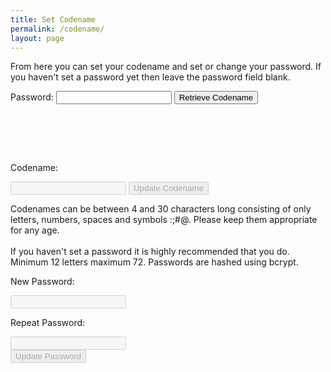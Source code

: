 ```yaml
---
title: Set Codename
permalink: /codename/
layout: page
---
```


From here you can set your codename and set or change your password.  If you haven't set a password yet then leave the password field blank.

Password: <input type="password" id="existingpw" name="existingpw">
<button id="getCodename">Retrieve Codename</button>
<p id="retrievestatus"> </p> <br/>

<br><br>

<p id="codenametext" >Codename: </p><input type="text" id="codenamebox" name="codenamebox" disabled=true> <button id="setCodename" disabled=true>Update Codename</button>
<p id="setcodenamestatus" > </p>
Codenames can be between 4 and 30 characters long consisting of only letters, numbers, spaces and symbols :;#@.  Please keep them appropriate for any age.<br><br>
If you haven't set a password it is highly recommended that you do.  Minimum 12 letters maximum 72.  Passwords are hashed using bcrypt.
<p>New Password:</p><input type="password" id="newpw1" name="newpw1" disabled=true><br>
<p>Repeat Password:</p><input type="password" id="newpw2" name="newpw2" disabled=true><br>
<button id="setPassword" disabled=true>Update Password</button>
<p id="setpwstatus"> </p><br><br>

<input type="hidden" id="salt" value="" />
<input type="hidden" id="hash" value="" />
<input type="hidden" id="newhash" value="" />

<script src="https://unpkg.com/mqtt/dist/mqtt.min.js"></script>
<script src="/assets/js/bcrypt.min.js"></script>

<script>
  const searchParams = new URLSearchParams(window.location.search);
  if (!searchParams.has("token_id")) {
    document.getElementById("codenametext").innerHTML="No token ID";
    tokenId="00000000000000000000";
  } else {
    var tokenId=searchParams.get("token_id");
  }
  var clientId="web_" + Math.random().toString(16).substr(2, 8);
  host="wss://scores.gen.polyb.io:8002/mqtt";
  options = {
    keepalive: 60,
    clientId: clientId,
    protocolId: "MQTT",
    protocolVersion: 4,
    clean: true,
    reconnectPeriod: 1000,
    connectTimeout: 30 * 1000
  };
  var mqttclient=mqtt.connect(host,options);
  mqttclient.on("error",(err) => {
    mqttclient.end();
    return;
  });
  mqttclient.on("connect", () => {
    mqttclient.subscribe(`/app/to/${clientId}/name`, {qos: 0});
    mqttclient.subscribe(`/app/to/${clientId}/newname`, {qos: 0});
    mqttclient.subscribe(`/app/to/${clientId}/salt`, {qos: 0});
    mqttclient.subscribe(`/app/to/${clientId}/passwordchanged`, {qos: 0});
    mqttclient.subscribe(`/app/to/${clientId}/error`, {qos: 0});
    mqttclient.publish(`/app/from/${clientId}/saltquery`,`${tokenId}`, {qos: 0, retain: false});
    return;
  });
  mqttclient.on("message", (topic, message, packet) => {
    console.log(`message topic: ${topic}`);
    console.log(`message content: ${message}`);
    topicsalt=`/app/to/${clientId}/salt`;
    topicname=`/app/to/${clientId}/name`;
    topicnewname=`/app/to/${clientId}/newname`;
    topicpasswordchanged=`/app/to/${clientId}/passwordchanged`;
    topicerror=`/app/to/${clientId}/error`;
    if (topic == topicsalt) {
      document.getElementById("salt").value=message;
    }
    if (topic == topicname) {
      console.log("Running mqtt name received");
      console.log(`topic: ${topic}  matched: ${topicname}`);
      document.getElementById("retrievestatus").innerHTML="Completed.";
      document.getElementById("codenamebox").value=message;
      document.getElementById("codenamebox").disabled=false;
      document.getElementById("existingpw").disabled=true;
      document.getElementById("existingpw").value="";
      document.getElementById("getCodename").disabled=true;
      document.getElementById("setCodename").disabled=false;
      document.getElementById("setPassword").disabled=false;
      document.getElementById("newpw1").disabled=false;
      document.getElementById("newpw2").disabled=false;
    }
    if (topic == topicnewname) {
      console.log("Running mqtt newname received");
      console.log(`topic: ${topic}  matched: ${topicnewname}`);
      document.getElementById("setcodenamestatus").innerHTML="Updated.";
    }
    if (topic == topicpasswordchanged) {
      console.log("Running mqtt passwordchanged received");
      console.log(`topic: ${topic}  matched: ${topicpasswordchanged}`);
      document.getElementById("setpwstatus").innerHTML="Updated.";
      document.getElementById("newpw1").value="";
      document.getElementById("newpw2").value="";
      document.getElementById("hash").value=document.getElementById("newhash").value
    }
    if (topic == topicerror) {
      console.log("Running mqtt error received");
      console.log(`topic: ${topic}  matched: ${topicerror}`);
      document.getElementById("retrievestatus").innerHTML=message;
    }
    return;
  });

  
getCodename.addEventListener("click", async () => {
  password=document.getElementById("existingpw").value;
  if (password) {
    if (password.length<12) {
      document.getElementById("retrievestatus").innerHTML="Password invalid";
      return;
    }
    if (password.length>72) {
      document.getElementById("retrievestatus").innerHTML="Password invalid";
      return;
    }    
  } else {
    password="PolyGenNewUser";
  }
  let bcrypt = dcodeIO.bcrypt;
  document.getElementById("retrievestatus").innerHTML="Hashing...";
  salt=document.getElementById("salt").value;
  hash=bcrypt.hashSync(password, salt);
  document.getElementById("hash").value=hash;
  password="";
  document.getElementById("retrievestatus").innerHTML="Checking...";
  mqttclient.publish(`/app/from/${clientId}/namequery`,`${tokenId},${hash}`, {qos: 0, retain: false});
  return;
});

setCodename.addEventListener("click", async () => {
  newCodename=document.getElementById("codenamebox").value;
  if (newCodename) {
    if (newCodename.length<4) {
      document.getElementById("setcodenamestatus").innerHTML="Invalid codename. Must be at least 4 characters long.";
      return;
    }
    if (newCodename.length>30) {
      document.getElementById("setcodenamestatus").innerHTML="Invalid codename. Must be no longer than 30 characters long.";
      return;
    }
  } else {
    document.getElementById("setcodenamestatus").innerHTML="Invalid codename. Must be at least 4 characters long.";
    return;
  }
    
  let regex = /[A-Za-z0-9 #:;()@]+$/i;
  if (!regex.test(newCodename)) {
    document.getElementById("setcodenamestatus").innerHTML="Invalid codename. Only numbers, letters, spaces and symbols #:;()@ are accepted.";
    return;
  }
  hash=document.getElementById("hash").value;
  mqttclient.publish(`/app/from/${clientId}/nameset`,`${tokenId},${hash},${newCodename}`, {qos: 0, retain: false});
  document.getElementById("setcodenamestatus").innerHTML="Updating...";
  return;
});

setPassword.addEventListener("click", async () => {
  password=document.getElementById("newpw1").value;
  if (password.length>0) {
    if (password.length<12) {
      document.getElementById("setpwstatus").innerHTML="Password too short.";
      return;
    }
    if (password.length>72) {
      document.getElementById("retrievestatus").innerHTML="Password too long.";
      return;
    }    
  } else {
    document.getElementById("setpwstatus").innerHTML="Password too short.";
    return;
  }
  if (password!=document.getElementById("newpw2").value) {
    document.getElementById("setpwstatus").innerHTML="Passwords do not match.";
    return;
  }
  document.getElementById("setpwstatus").innerHTML="Hashing...";
  let bcrypt = dcodeIO.bcrypt;
  let newsalt = bcrypt.genSaltSync(12);
  newhash = bcrypt.hashSync(password, newsalt); 
  document.getElementById("newhash").value=newhash;
  hash=document.getElementById("hash").value;
  password="";
  document.getElementById("setpwstatus").innerHTML="Updating...";
  mqttclient.publish(`/app/from/${clientId}/passwordset`,`${tokenId},${hash},${newhash}`, {qos: 0, retain: false});
  return;
});
  
codenamebox.addEventlistener("focus", async () => {
  document.getElementById("setcodenamestatus").innerHTML=" ";
});
newpw1.addEventlistener("focus", async () => {
  document.getElementById("setpwstatus").innerHTML=" ";
});
newpw2.addEventlistener("focus", async () => {
  document.getElementById("setpwstatus").innerHTML=" ";
});
  
</script>
